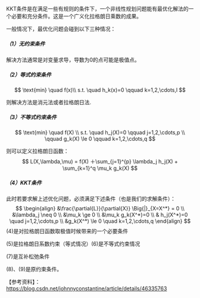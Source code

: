 KKT条件是在满足一些有规则的条件下，一个非线性规划问题能有最优化解法的一个必要和充分条件。这是一个广义化拉格朗日乘数的成果。

一般情况下，最优化问题会碰到以下三种情况：

##### （1）无约束条件

解决方法通常是对变量求导，导数为0的点可能是极值点。

##### （2）等式约束条件

$$
\text{min} \quad f(x)\\
s.t.  \quad h_k(x)=0 \qquad k=1,2,\cdots,l
$$

则解决方法是消元法或者拉格朗日法.

##### （3）不等式约束条件

$$
\text{min} \quad f(X) \\
s.t. \quad h_j(X)=0 \qquad j=1,2,\cdots,p \\
\qquad g_k(X) \le 0 \qquad k=1,2,\cdots,q
$$

则可以定义拉格朗日函数：
$$
L(X,\lambda,\mu) = f(X) ＋\sum_{j=1}^{p} \lambda_j h_j(X) + \sum_{k=1}^q \mu_k g_k(X)
$$

##### （4）KKT条件

此时若要求解上述优化问题，必须满足下述条件（也是我们的求解条件）：
$$
\begin{align}
&\frac{\partial{L}}{\partial{X}} \Big{|}_{X=X^*} = 0 \\
&\lambda_j \neq 0 \\
&\mu_k \ge 0 \\
&\mu_k g_k(X^*)=0 \\
& h_j(X^*)=0 \quad j=1,2,\cdots,p \\
&g_k(X^*) \le 0 \quad k=1,2,\cdots,q
\end{align}
$$
(4)是对拉格朗日函数取极值时候带来的一个必要条件

(5)是拉格朗日系数约束（等式情况）(6)是不等式约束情况

(7)是互补松弛条件

(8)、(9)是原约束条件。



【参考资料】：https://blog.csdn.net/johnnyconstantine/article/details/46335763